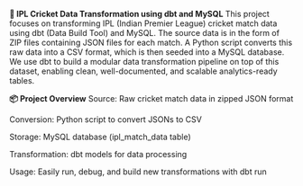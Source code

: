 **🏏 IPL Cricket Data Transformation using dbt and MySQL**
This project focuses on transforming IPL (Indian Premier League) cricket match data using dbt (Data Build Tool) and MySQL.
The source data is in the form of ZIP files containing JSON files for each match. A Python script converts this raw data into a CSV format, which is then seeded into a MySQL database.
We use dbt to build a modular data transformation pipeline on top of this dataset, enabling clean, well-documented, and scalable analytics-ready tables.

**📦 Project Overview**
Source: Raw cricket match data in zipped JSON format

Conversion: Python script to convert JSONs to CSV

Storage: MySQL database (ipl_match_data table)

Transformation: dbt models for data processing

Usage: Easily run, debug, and build new transformations with dbt run
